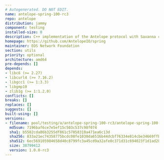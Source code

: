 ```yaml
---
# Autogenerated. DO NOT EDIT.
name: antelope-spring-100-rc3
repo: antelope
distribution: jammy
component: testing
installed-size: 0
description: C++ implementation of the Antelope protocol with Savanna consensus
homepage: https://github.com/AntelopeIO/spring
maintainer: EOS Network Foundation
section: utils
priority: optional
architecture: amd64
pre-depends: []
depends:
- libc6 (>= 2.27)
- libcurl4 (>= 7.16.2)
- libgcc1 (>= 1:3.3)
- libgmp10
- zlib1g (>= 1:1.2.0)
conflicts: []
breaks: []
replaces: []
suggests: []
built-using: []
versions:
- filename: pool/testing/a/antelope-spring-100-rc3/antelope-spring-100-rc3_1.0.0-rc3-ubuntu-22.04_amd64.deb
  md5sum: 7196baf6ce7e5ef15c503c537c98f074
  sha1: b5582cda86b3255df861c57858310a471ea6c13d
  sha256: 833a21ec74358775bcdc08fe1030da6516b44dcbf76334e814cbe34669ffb590
  sha512: 6ec569105984658d40c8799fc3a45cd9a32afe0c371d31c694023f1d1ad2825fbe67d106dcf61d7f6c9d3d3826795cd1e30530acc8112e16997cec245f12a78d
  size: 38799412
  version: 1.0.0-rc3
---
```

